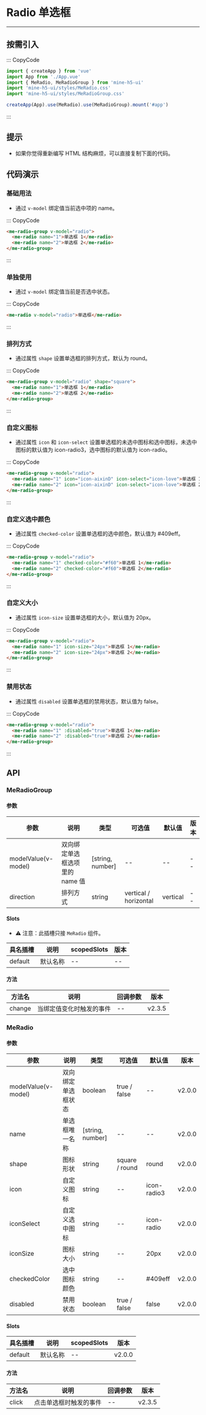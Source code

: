 # Radio 单选框

---

## 按需引入

::: CopyCode

```js
import { createApp } from 'vue'
import App from './App.vue'
import { MeRadio, MeRadioGroup } from 'mine-h5-ui'
import 'mine-h5-ui/styles/MeRadio.css'
import 'mine-h5-ui/styles/MeRadioGroup.css'

createApp(App).use(MeRadio).use(MeRadioGroup).mount('#app')
```

:::

## 提示

- 如果你觉得重新编写 HTML 结构麻烦，可以直接复制下面的代码。

## 代码演示

### 基础用法

- 通过 `v-model` 绑定值当前选中项的 name。

::: CopyCode

```html
<me-radio-group v-model="radio">
  <me-radio name="1">单选框 1</me-radio>
  <me-radio name="2">单选框 2</me-radio>
</me-radio-group>
```

:::

### 单独使用

- 通过 `v-model` 绑定值当前是否选中状态。

::: CopyCode

```html
<me-radio v-model="radio">单选框</me-radio>
```

:::

### 排列方式

- 通过属性 `shape` 设置单选框的排列方式，默认为 round。

::: CopyCode

```html
<me-radio-group v-model="radio" shape="square">
  <me-radio name="1">单选框 1</me-radio>
  <me-radio name="2">单选框 2</me-radio>
</me-radio-group>
```

:::

### 自定义图标

- 通过属性 `icon` 和 `icon-select` 设置单选框的未选中图标和选中图标，未选中图标的默认值为 icon-radio3，选中图标的默认值为 icon-radio。

::: CopyCode

```html
<me-radio-group v-model="radio">
  <me-radio name="1" icon="icon-aixinD" icon-select="icon-love">单选框 1</me-radio>
  <me-radio name="2" icon="icon-aixinD" icon-select="icon-love">单选框 2</me-radio>
</me-radio-group>
```

:::

### 自定义选中颜色

- 通过属性 `checked-color` 设置单选框的选中颜色，默认值为 #409eff。

::: CopyCode

```html
<me-radio-group v-model="radio">
  <me-radio name="1" checked-color="#f60">单选框 1</me-radio>
  <me-radio name="2" checked-color="#f60">单选框 2</me-radio>
</me-radio-group>
```

:::

### 自定义大小

- 通过属性 `icon-size` 设置单选框的大小，默认值为 20px。

::: CopyCode

```html
<me-radio-group v-model="radio">
  <me-radio name="1" icon-size="24px">单选框 1</me-radio>
  <me-radio name="2" icon-size="24px">单选框 2</me-radio>
</me-radio-group>
```

:::

### 禁用状态

- 通过属性 `disabled` 设置单选框的禁用状态，默认值为 false。

::: CopyCode

```html
<me-radio-group v-model="radio">
  <me-radio name="1" :disabled="true">单选框 1</me-radio>
  <me-radio name="2" :disabled="true">单选框 2</me-radio>
</me-radio-group>
```

:::

## API

### MeRadioGroup

#### 参数

| 参数                | 说明                           | 类型             | 可选值                | 默认值   | 版本 |
| ------------------- | ------------------------------ | ---------------- | --------------------- | -------- | ---- |
| modelValue(v-model) | 双向绑定单选框选项里的 name 值 | [string, number] | --                    | --       | --   |
| direction           | 排列方式                       | string           | vertical / horizontal | vertical | --   |

#### Slots

- ⚠ 注意：此插槽只接 `MeRadio` 组件。

| 具名插槽 | 说明     | scopedSlots | 版本 |
| -------- | -------- | ----------- | ---- |
| default  | 默认名称 | --          | --   |

#### 方法

| 方法名 | 说明                     | 回调参数 | 版本   |
| ------ | ------------------------ | -------- | ------ |
| change | 当绑定值变化时触发的事件 | --       | v2.3.5 |

### MeRadio

#### 参数

| 参数                | 说明               | 类型             | 可选值         | 默认值      | 版本   |
| ------------------- | ------------------ | ---------------- | -------------- | ----------- | ------ |
| modelValue(v-model) | 双向绑定单选框状态 | boolean          | true / false   | --          | v2.0.0 |
| name                | 单选框唯一名称     | [string, number] | --             | --          | v2.0.0 |
| shape               | 图标形状           | string           | square / round | round       | v2.0.0 |
| icon                | 自定义图标         | string           | --             | icon-radio3 | v2.0.0 |
| iconSelect          | 自定义选中图标     | string           | --             | icon-radio  | v2.0.0 |
| iconSize            | 图标大小           | string           | --             | 20px        | v2.0.0 |
| checkedColor        | 选中图标颜色       | string           | --             | #409eff     | v2.0.0 |
| disabled            | 禁用状态           | boolean          | true / false   | false       | v2.0.0 |

#### Slots

| 具名插槽 | 说明     | scopedSlots | 版本   |
| -------- | -------- | ----------- | ------ |
| default  | 默认名称 | --          | v2.0.0 |

#### 方法

| 方法名 | 说明                   | 回调参数 | 版本   |
| ------ | ---------------------- | -------- | ------ |
| click  | 点击单选框时触发的事件 | --       | v2.3.5 |
